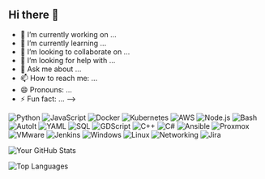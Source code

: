 ## Hi there 👋

- 🔭 I’m currently working on ...
- 🌱 I’m currently learning ...
- 👯 I’m looking to collaborate on ...
- 🤔 I’m looking for help with ...
- 💬 Ask me about ...
- 📫 How to reach me: ...
- 😄 Pronouns: ...
- ⚡ Fun fact: ...
-->

![Python](https://img.shields.io/badge/-Python-3776AB?style=flat-square&logo=python&logoColor=white)
![JavaScript](https://img.shields.io/badge/-JavaScript-F7DF1E?style=flat-square&logo=javascript&logoColor=black)
![Docker](https://img.shields.io/badge/-Docker-2496ED?style=flat-square&logo=docker&logoColor=white)
![Kubernetes](https://img.shields.io/badge/-Kubernetes-326CE5?style=flat-square&logo=kubernetes&logoColor=white)
![AWS](https://img.shields.io/badge/-AWS-232F3E?style=flat-square&logo=amazon-aws&logoColor=white)
![Node.js](https://img.shields.io/badge/-Node.js-339933?style=flat-square&logo=node-dot-js&logoColor=white)
![Bash](https://img.shields.io/badge/-Bash-4EAA25?style=flat-square&logo=gnu-bash&logoColor=white)
![AutoIt](https://img.shields.io/badge/-AutoIt-1C3552?style=flat-square&logo=autoit&logoColor=white)
![YAML](https://img.shields.io/badge/-YAML-000000?style=flat-square&logo=yaml&logoColor=white)
![SQL](https://img.shields.io/badge/-SQL-4479A1?style=flat-square&logo=sql&logoColor=white)
![GDScript](https://img.shields.io/badge/-GDScript-478CBF?style=flat-square&logo=godot-engine&logoColor=white)
![C++](https://img.shields.io/badge/-C++-00599C?style=flat-square&logo=c%2B%2B&logoColor=white)
![C#](https://img.shields.io/badge/-C%23-239120?style=flat-square&logo=c-sharp&logoColor=white)
![Ansible](https://img.shields.io/badge/-Ansible-EE0000?style=flat-square&logo=ansible&logoColor=white)
![Proxmox](https://img.shields.io/badge/-Proxmox-E57000?style=flat-square&logo=proxmox&logoColor=white)
![VMware](https://img.shields.io/badge/-VMware-607078?style=flat-square&logo=vmware&logoColor=white)
![Jenkins](https://img.shields.io/badge/-Jenkins-D24939?style=flat-square&logo=jenkins&logoColor=white)
![Windows](https://img.shields.io/badge/-Windows-0078D6?style=flat-square&logo=windows&logoColor=white)
![Linux](https://img.shields.io/badge/-Linux-FCC624?style=flat-square&logo=linux&logoColor=black)
![Networking](https://img.shields.io/badge/-Networking-006BB6?style=flat-square&logo=cisco&logoColor=white)
![Jira](https://img.shields.io/badge/-Jira-0052CC?style=flat-square&logo=jira&logoColor=white)


![Your GitHub Stats](https://github-readme-stats.vercel.app/api?username=clobie&show_icons=true&theme=radical)

![Top Languages](https://github-readme-stats.vercel.app/api/top-langs/?username=clobie&layout=compact&theme=radical)
